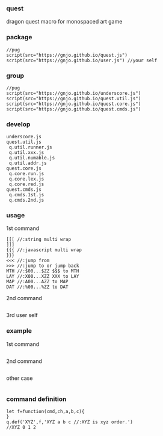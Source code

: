 ### quest
dragon quest macro for monospaced art game

### package
```
//pug
script(src="https://gnjo.github.io/quest.js")
script(src="https://gnjo.github.io/user.js") //your self
```

### group
```
//pug
script(src="https://gnjo.github.io/underscore.js")
script(src="https://gnjo.github.io/quest.util.js")
script(src="https://gnjo.github.io/quest.core.js")
script(src="https://gnjo.github.io/quest.cmds.js")
```
### develop
```
underscore.js
quest.util.js
 q.util.runner.js
 q.util.xxx.js
 q.util.numable.js
 q.util.addr.js
quest.core.js
 q.core.run.js
 q.core.lex.js
 q.core.red.js
quest.cmds.js
 q.cmds.1st.js
 q.cmds.2nd.js
```

### usage
1st command
```
[[[ //:string multi wrap
]]]
{{{ //:javascript multi wrap
}}}
<<< //:jump from
>>> //:jump to or jump back
MTH //:$00...$ZZ $$$ to MTH
LAY //:X00...XZZ XXX to LAY
MAP //:A00...AZZ to MAP
DAT //:%00...%ZZ to DAT
```
2nd command
```
```
3rd user self

### example
1st command
```
```
2nd command
```
```
other case
```
```
### command definition
```
let f=function(cmd,ch,a,b,c){
}
q.def('XYZ',f,'XYZ a b c //:XYZ is xyz order.')
//XYZ 0 1 2
```
